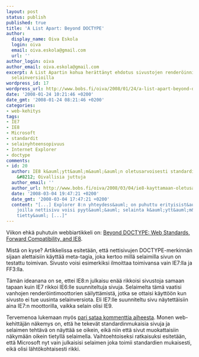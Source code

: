 ```yaml
---
layout: post
status: publish
published: true
title: 'A List Apart: Beyond DOCTYPE'
author:
  display_name: Oiva Eskola
  login: oiva
  email: oiva.eskola@gmail.com
  url: ''
author_login: oiva
author_email: oiva.eskola@gmail.com
excerpt: A List Apartin kohua herättänyt ehdotus sivustojen renderöinnistä tietyillä
  selainversioilla
wordpress_id: 17
wordpress_url: http://www.bobs.fi/oiva/2008/01/24/a-list-apart-beyond-doctype/
date: '2008-01-24 10:21:46 +0200'
date_gmt: '2008-01-24 08:21:46 +0200'
categories:
- web-kehitys
tags:
- IE7
- IE8
- Microsoft
- standardit
- selainyhteensopivuus
- Internet Explorer
- doctype
comments:
- id: 20
  author: IE8 k&auml;ytt&auml;m&auml;&auml;n oletusarvoisesti standardia render&ouml;inti&auml;
    &#8212; Oivallisia juttuja
  author_email: ''
  author_url: http://www.bobs.fi/oiva/2008/03/04/ie8-kayttamaan-oletusarvoisesti-standardia-renderointia/
  date: '2008-03-04 19:47:21 +0200'
  date_gmt: '2008-03-04 17:47:21 +0200'
  content: "[...] Explorer 8:n yhteydess&auml; on puhuttu erityisist&auml; meta-tageista,
    joilla nettisivu voisi pyyt&auml;&auml; selainta k&auml;ytt&auml;m&auml;&auml;n
    tietty&auml; [...]"
---
```

<p>Viikon ehk&auml; puhutuin webbiartikkeli on: <a href="http://alistapart.com/articles/beyonddoctype">Beyond DOCTYPE: Web Standards, Forward Compatibility, and IE8</a>.</p>
<p>Mist&auml; on kyse? Artikkelissa esitet&auml;&auml;n, ett&auml; nettisivujen DOCTYPE-merkinn&auml;n sijaan alettaisiin k&auml;ytt&auml;&auml; meta-tagia, joka kertoo mill&auml; selaimilla sivun on testattu toimivan. Sivusto voisi esimerkiksi ilmoittaa toimivansa vain IE7:lla ja FF3:lla.</p>
<p>T&auml;m&auml;n ideanana on se, ettei IE8:n julkaisu en&auml;&auml; rikkoisi sivustoja samaan tapaan kuin IE7 rikkoi IE6:lle suunniteltuja sivuja. Selaimelta t&auml;m&auml; vaatisi vanhojen render&ouml;intimoottorien s&auml;ilytt&auml;mist&auml;, jotka se ottaisi k&auml;ytt&ouml;&ouml;n kun sivusto ei tue uusinta selainversiota. Eli IE7:lle suunniteltu sivu n&auml;ytett&auml;isiin aina IE7:n moottorilla, vaikka selain olisi IE9.</p>
<p>Tervemenoa lukemaan my&ouml;s <a href="http://alistapart.com/comments/beyonddoctype/">pari sataa kommenttia aiheesta</a>. Monen web-kehitt&auml;j&auml;n n&auml;kemys on, ett&auml; he tekev&auml;t standardinmukaisia sivuja ja selaimen teht&auml;v&auml; on n&auml;ytt&auml;&auml; se oikein, eik&auml; niin ett&auml; sivut muokattaisiin n&auml;kym&auml;&auml;n oikein tietyll&auml; selaimella. Vaihtoehtoiseksi ratkaisuksi esitet&auml;&auml;n, ett&auml; Microsoft nyt vain julkaisisi selaimen joka toimii standardien mukaisesti, eik&auml; olisi l&auml;ht&ouml;kohtaisesti rikki.</p>
